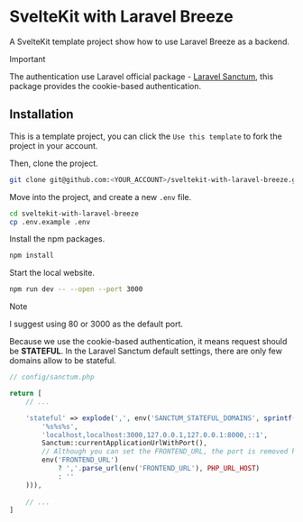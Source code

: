# SvelteKit with Laravel Breeze

A SvelteKit template project show how to use Laravel Breeze as a backend.

> [!IMPORTANT]
> 
> The authentication use Laravel official package - [Laravel Sanctum](https://laravel.com/docs/11.x/sanctum), this package provides the cookie-based authentication.

## Installation

This is a template project, you can click the `Use this template` to fork the project in your account.

Then, clone the project.

```bash
git clone git@github.com:<YOUR_ACCOUNT>/sveltekit-with-laravel-breeze.git
```

Move into the project, and create a new `.env` file.

```bash
cd sveltekit-with-laravel-breeze
cp .env.example .env
```

Install the npm packages.

```bash
npm install
```

Start the local website.

```bash
npm run dev -- --open --port 3000
```

> [!NOTE]
> 
> I suggest using 80 or 3000 as the default port.
> 
> Because we use the cookie-based authentication, it means request should be **STATEFUL**.
> In the Laravel Sanctum default settings, there are only few domains allow to be stateful. 
>
> ```php
> // config/sanctum.php
> 
> return [
>     // ...
> 
>     'stateful' => explode(',', env('SANCTUM_STATEFUL_DOMAINS', sprintf(
>         '%s%s%s',
>         'localhost,localhost:3000,127.0.0.1,127.0.0.1:8000,::1',
>         Sanctum::currentApplicationUrlWithPort(),
>         // Although you can set the FRONTEND_URL, the port is removed here.
>         env('FRONTEND_URL')
>             ? ','.parse_url(env('FRONTEND_URL'), PHP_URL_HOST)
>             : ''
>     ))),
>     
>     // ...
> ]
> ```


